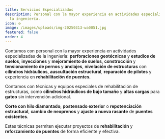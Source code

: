 ```yaml
---
title: Servicios Especializados
description: Personal con la mayor experiencia en actividades especializadas de
  la ingeniería.
icon: ⚙️
image: /images/uploads/img-20250313-wa0051.jpg
featured: false
order: 4
---
```

Contamos con personal con la mayor experiencia en actividades especializadas de la ingeniería: **perforaciones geotécnicas** y **estudios de suelos**, **inyecciones** y **mejoramiento de suelos**, **construcción** y **tensionamiento de pernos** y **anclajes**, **nivelación de estructuras** con **cilindros hidráulicos**, **auscultación estructural**, **reparación de pilotes** y experiencia en **rehabilitación de puentes**.

Contamos con técnicas y equipos especiales de rehabilitación de estructuras, como **cilindros hidráulicos de bajo tamaño** y **altas cargas** para **gateo** sin intervención adicional.

**Corte con hilo diamantado**, **postensado exterior** o **repotenciación estructural**, **cambio de neoprenos** y **ajuste a nueva rasante** de **puentes existentes**.

Estas técnicas permiten ejecutar proyectos de **rehabilitación** y **reforzamiento de puentes** de forma eficiente y efectiva.
